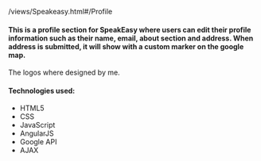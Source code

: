 /views/Speakeasy.html#/Profile

#### This is a profile section for SpeakEasy where users can edit their profile information such as their name, email, about section and address. When address is submitted, it will show with a custom marker on the google map.
The logos where designed by me.

#### Technologies used:
- HTML5
- CSS
- JavaScript
- AngularJS
- Google API 
- AJAX
